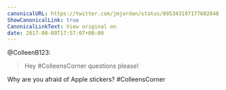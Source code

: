 ```yaml
---
canonicalURL: https://twitter.com/jmjordan/status/895343197177602048
ShowCanonicalLink: true
CanonicalLinkText: View original on
date: 2017-08-09T17:57:07+00:00
---
```

@ColleenB123:

> Hey #ColleensCorner questions please!

Why are you afraid of Apple stickers? #ColleensCorner